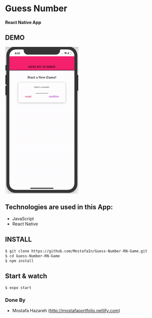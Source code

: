 # Guess Number
#### React Native App

## DEMO
![DEMO](Screen-Recording.gif)

## Technologies are used in this App:
 - JavaScript
 - React Native


 ## INSTALL 
    $ git clone https://github.com/MostafaIn/Guess-Number-RN-Game.git
    $ cd Guess-Number-RN-Game
    $ npm install

## Start & watch

    $ expo start



### Done By
- Mostafa Hazareh (http://mostafaportfolio.netlify.com)
